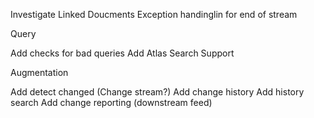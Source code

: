 
Investigate Linked Doucments
Exception handinglin for end of stream

Query

Add checks for bad queries
Add Atlas Search Support

Augmentation

Add detect changed (Change stream?)
Add change history
Add history search
Add change reporting (downstream feed)